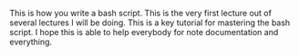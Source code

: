 This is how you write a bash script.  This is the very first lecture out
of several lectures I will be doing.  This is a key tutorial for
mastering the bash script.  I hope this is able to help everybody for
note documentation and everything.
